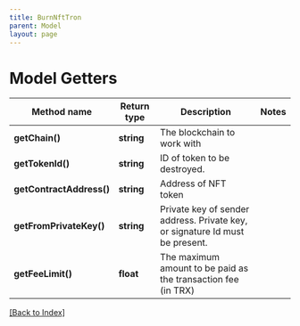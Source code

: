 ```yaml
---
title: BurnNftTron
parent: Model
layout: page
---
```


# Model Getters

Method name | Return type | Description | Notes
------------ | ------------- | ------------- | -------------
**getChain()** | **string** | The blockchain to work with |
**getTokenId()** | **string** | ID of token to be destroyed. |
**getContractAddress()** | **string** | Address of NFT token |
**getFromPrivateKey()** | **string** | Private key of sender address. Private key, or signature Id must be present. |
**getFeeLimit()** | **float** | The maximum amount to be paid as the transaction fee (in TRX) |

[[Back to Index]](../index.md)
